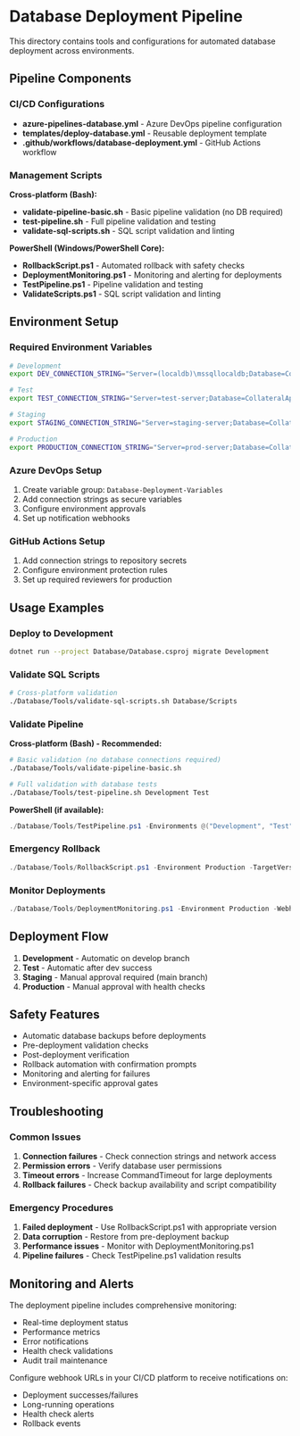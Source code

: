# Database Deployment Pipeline

This directory contains tools and configurations for automated database deployment across environments.

## Pipeline Components

### CI/CD Configurations
- **azure-pipelines-database.yml** - Azure DevOps pipeline configuration
- **templates/deploy-database.yml** - Reusable deployment template
- **.github/workflows/database-deployment.yml** - GitHub Actions workflow

### Management Scripts

**Cross-platform (Bash):**
- **validate-pipeline-basic.sh** - Basic pipeline validation (no DB required)
- **test-pipeline.sh** - Full pipeline validation and testing  
- **validate-sql-scripts.sh** - SQL script validation and linting

**PowerShell (Windows/PowerShell Core):**
- **RollbackScript.ps1** - Automated rollback with safety checks
- **DeploymentMonitoring.ps1** - Monitoring and alerting for deployments
- **TestPipeline.ps1** - Pipeline validation and testing
- **ValidateScripts.ps1** - SQL script validation and linting

## Environment Setup

### Required Environment Variables
```bash
# Development
export DEV_CONNECTION_STRING="Server=(localdb)\mssqllocaldb;Database=CollateralAppraisalSystem_Dev;Trusted_Connection=true"

# Test
export TEST_CONNECTION_STRING="Server=test-server;Database=CollateralAppraisalSystem_Test;..."

# Staging
export STAGING_CONNECTION_STRING="Server=staging-server;Database=CollateralAppraisalSystem_Staging;..."

# Production
export PRODUCTION_CONNECTION_STRING="Server=prod-server;Database=CollateralAppraisalSystem;..."
```

### Azure DevOps Setup
1. Create variable group: `Database-Deployment-Variables`
2. Add connection strings as secure variables
3. Configure environment approvals
4. Set up notification webhooks

### GitHub Actions Setup
1. Add connection strings to repository secrets
2. Configure environment protection rules
3. Set up required reviewers for production

## Usage Examples

### Deploy to Development
```bash
dotnet run --project Database/Database.csproj migrate Development
```

### Validate SQL Scripts
```bash
# Cross-platform validation
./Database/Tools/validate-sql-scripts.sh Database/Scripts
```

### Validate Pipeline

**Cross-platform (Bash) - Recommended:**
```bash
# Basic validation (no database connections required)
./Database/Tools/validate-pipeline-basic.sh

# Full validation with database tests
./Database/Tools/test-pipeline.sh Development Test
```

**PowerShell (if available):**
```powershell
./Database/Tools/TestPipeline.ps1 -Environments @("Development", "Test")
```

### Emergency Rollback
```powershell
./Database/Tools/RollbackScript.ps1 -Environment Production -TargetVersion "1.2.0" -Force
```

### Monitor Deployments
```powershell
./Database/Tools/DeploymentMonitoring.ps1 -Environment Production -WebhookUrl "https://hooks.slack.com/..."
```

## Deployment Flow

1. **Development** - Automatic on develop branch
2. **Test** - Automatic after dev success
3. **Staging** - Manual approval required (main branch)
4. **Production** - Manual approval with health checks

## Safety Features

- Automatic database backups before deployments
- Pre-deployment validation checks
- Post-deployment verification
- Rollback automation with confirmation prompts
- Monitoring and alerting for failures
- Environment-specific approval gates

## Troubleshooting

### Common Issues
1. **Connection failures** - Check connection strings and network access
2. **Permission errors** - Verify database user permissions
3. **Timeout errors** - Increase CommandTimeout for large deployments
4. **Rollback failures** - Check backup availability and script compatibility

### Emergency Procedures
1. **Failed deployment** - Use RollbackScript.ps1 with appropriate version
2. **Data corruption** - Restore from pre-deployment backup
3. **Performance issues** - Monitor with DeploymentMonitoring.ps1
4. **Pipeline failures** - Check TestPipeline.ps1 validation results

## Monitoring and Alerts

The deployment pipeline includes comprehensive monitoring:
- Real-time deployment status
- Performance metrics
- Error notifications
- Health check validations
- Audit trail maintenance

Configure webhook URLs in your CI/CD platform to receive notifications on:
- Deployment successes/failures
- Long-running operations
- Health check alerts
- Rollback events